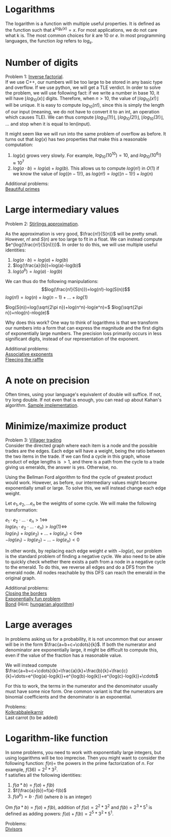 

# Logarithms

The logarithm is a function with multiple useful properties. It is defined as the function such that $k^{log_k(x)}=x$. For most applications, we do not care what k is. The most common choices for $k$ are $10$ or $e$. In most programming languages, the function $log$ refers to $log_e$.

# Number of digits

Problem 1: [Inverse factorial](https://open.kattis.com/problems/inversefactorial).\
If we use C++, our numbers will be too large to be stored in any basic type and overflow. If we use python, we will get a TLE verdict. In order to solve the problem, we will use following fact: if we write a number in base 10, it will have $\lfloor log_{10}(x) \rfloor$ digits. Therefore, when $n>10$, the value of $\lfloor log_{10}(x!) \rfloor$ will be unique. It is easy to compute $log_{10}(n!)$, since this is simply the length of our input (meaning, we do not have to convert it to an int, an operation which causes TLE). We can thus compute $\lfloor log_{10}(1!) \rfloor$, $\lfloor log_{10}(2!) \rfloor$, $\lfloor log_{10}(3!) \rfloor$, $\dots$ and stop when it is equal to len(input).

It might seem like we will run into the same problem of overflow as before. It turns out that $log(x)$ has two properties that make this a reasonable computation:
1. $log(x)$ grows very slowly. For example, $log_{10}(10^{10})=10$, and $log_{10}(10^6!) \approx 10^7$
2. $log(a \cdot b)=log(a)+log(b)$. This allows us to compute $log(n!)$ in $O(1)$ if we know the value of $log((n-1)!)$, as $log(n!)=log((n-1)!)+log(n)$

Additional problems: \
[Beautiful primes](https://open.kattis.com/problems/beautifulprimes)


# Large intermediary values

Problem 2: [Stirlings approximation](https://open.kattis.com/problems/stirlingsapproximation).

As the approximation is very good, $\frac{n!}{S(n)}$ will be pretty small. However, $n!$ and $S(n)$ are too large to fit in a float. We can instead compute $e^{log(\frac{n!}{S(n)})}$. In order to do this, we will use multiple useful identities:
1. $log(a \cdot b)=log(a)+log(b)$
2. $log(\frac{a}{b})=log(a)-log(b)$
3. $log(a^b)=log(a) \cdot log(b)$

We can thus do the following manipulations:
$$log(\frac{n!}{S(n)})=log(n!)-log(S(n))$$
$log(n!)=log(n)+log(n-1)+\dots+log(1)$ 

$log(S(n))=log(\sqrt{2\pi n})+log(n^n)-log(e^n)=$
$log(\sqrt{2\pi n})+nlog(n)-nlog(e)$

Why does this work? One way to think of logarithms is that we transform our numbers into a form that can express the magnitude and the first digits of exponentially large numbers. The precision loss primarily occurs in less significant digits, instead of our representation of the exponent. 

Additional problems: \
[Associative exponents](https://open.kattis.com/problems/associativeexponents) \
[Fleecing the raffle](https://open.kattis.com/problems/raffle)

# A note on precision

Often times, using your language's equivalent of double will suffice. If not, try long double. If not even that is enough, you can read up about Kahan's algorithm.  [Sample implementation](https://github.com/Matistjati/CP-templates/blob/master/content/number-theory/kahan.cpp).

# Minimize/maximize product

Problem 3: [Villager trading](https://open.kattis.com/problems/villagertrading) \
Consider the directed graph where each item is a node and the possible trades are the edges. Each edge will have a weight, being the ratio between the two items in the trade. If we can find a cycle in this graph, whose product of edge lengths is $>1$, and there is a path from the cycle to a trade giving us emeralds, the answer is yes. Otherwise, no.

Using the Bellman Ford algorithm to find the cycle of greatest product would work. However, as before, our intermediary values might become exponentially small or large. To solve this, we will instead change each edge weight.

Let $e_1,e_2, \dots e_n$ be the weights of some cycle. We will make the following transformation:

$e_1 \cdot e_2 \cdot \dotsc \cdot e_n > 1 \iff$ \
$log(e_1 \cdot e_2 \cdot \dotsc \cdot e_n) > log(1) \iff$ \
$log(e_1) + log(e_2) + \dots + log(e_n) < 0 \iff$ \
$-log(e_1) - log(e_2) - \dots - log(e_n) < 0$ 

In other words, by replacing each edge weight $e$ with $-log(e)$, our problem is the standard problem of finding a negative cycle. We also need to be able to quickly check whether there exists a path from a node in a negative cycle to the emerald. To do this, we reverse all edges and do a DFS from the emerald node. All nodes reachable by this DFS can reach the emerald in the original graph.

Additional problems: \
[Closing the borders](https://open.kattis.com/problems/closingtheborders) \
[Exponentially fun problem](https://open.kattis.com/problems/exponentiallyfun) \
[Bond](https://open.kattis.com/problems/bond)  (Hint: [hungarian algorithm](https://github.com/kth-competitive-programming/kactl/blob/main/content/graph/WeightedMatching.h))

# Large averages
In problems asking us for a probability, it is not uncommon that our answer will be in the form $\frac{a+b+c+\cdots}{k}$. If both the numerator and denominator are exponentially large, it might be difficult to compute this, even if the value of the fraction has a reasonable value. 

We will instead compute \
$\frac{a+b+c+\cdots}{k}=\frac{a}{k}+\frac{b}{k}+\frac{c}{k}+\dots=e^{log(a)-log(k)}+e^{log(b)-log(k)}+e^{log(c)-log(k)}+\cdots$

For this to work, the terms in the numerator and the denominator usually must have some nice form. One common variant is that the numerators are binomial coefficients and the denominator is an exponential.

Problems: \
[Kolkrabbaleikarnir](https://open.kattis.com/problems/kolkrabbaleikarnir) \
Last carrot (to be added)

# Logarithm-like function
In some problems, you need to work with exponentially large integers, but using logarithms will be too imprecise. Then you might want to consider the following function: $f(n)=$ the powers in the prime factorization of $n$. For example, $f(36)=2^2*3^2$. \
f satisfies all the following identities:
1. $f(a*b)=f(a)+f(b)$
2. $f(\frac{a}{b})=f(a)-f(b)$
3. $f(a^b)=b\cdot f(a)$ (where $b$ is an integer) 

Om $f(a*b)=f(a)+f(b)$, addition of $f(a)=2^2*3^2$ and $f(b)=2^3*5^1$ is defined as adding powers: $f(a)+f(b)=2^5*3^2*5^1$.

Problems: \
[Divisors](https://open.kattis.com/problems/divisors)
